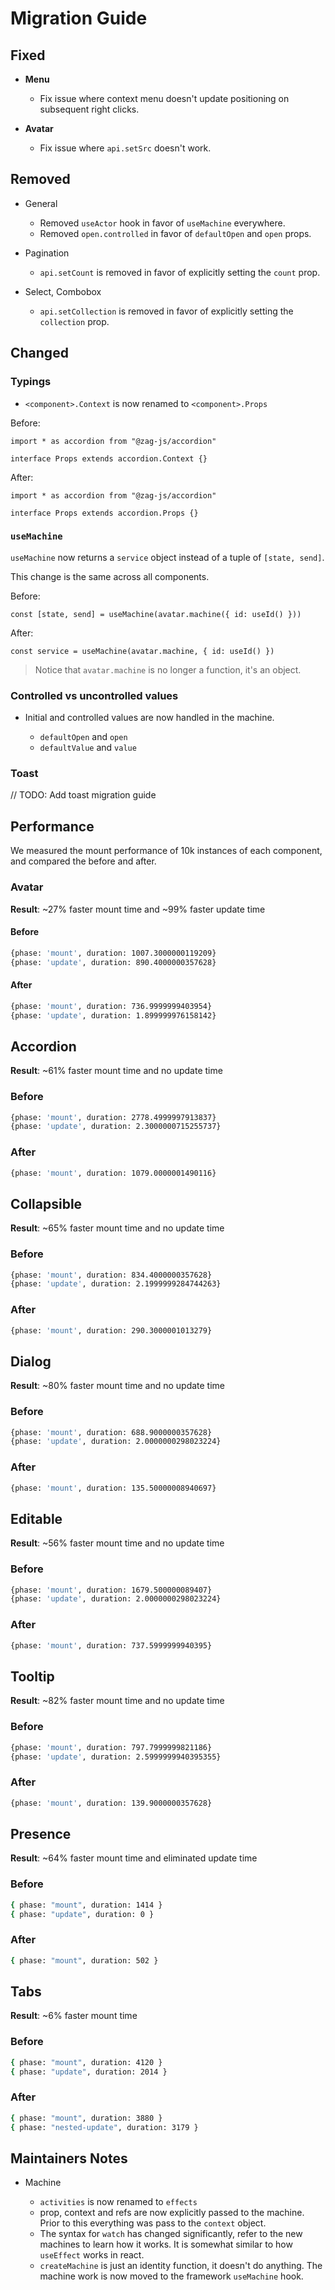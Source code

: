 # Migration Guide

## Fixed

- **Menu**

  - Fix issue where context menu doesn't update positioning on subsequent right clicks.

- **Avatar**

  - Fix issue where `api.setSrc` doesn't work.

## Removed

- General

  - Removed `useActor` hook in favor of `useMachine` everywhere.
  - Removed `open.controlled` in favor of `defaultOpen` and `open` props.

- Pagination

  - `api.setCount` is removed in favor of explicitly setting the `count` prop.

- Select, Combobox

  - `api.setCollection` is removed in favor of explicitly setting the `collection` prop.

## Changed

### Typings

- `<component>.Context` is now renamed to `<component>.Props`

Before:

```tsx
import * as accordion from "@zag-js/accordion"

interface Props extends accordion.Context {}
```

After:

```tsx
import * as accordion from "@zag-js/accordion"

interface Props extends accordion.Props {}
```

### `useMachine`

`useMachine` now returns a `service` object instead of a tuple of `[state, send]`.

This change is the same across all components.

Before:

```tsx
const [state, send] = useMachine(avatar.machine({ id: useId() }))
```

After:

```tsx
const service = useMachine(avatar.machine, { id: useId() })
```

> Notice that `avatar.machine` is no longer a function, it's an object.

### Controlled vs uncontrolled values

- Initial and controlled values are now handled in the machine.

  - `defaultOpen` and `open`
  - `defaultValue` and `value`

### Toast

// TODO: Add toast migration guide

## Performance

We measured the mount performance of 10k instances of each component, and compared the before and after.

### Avatar

**Result**: ~27% faster mount time and ~99% faster update time

#### Before

```sh
{phase: 'mount', duration: 1007.3000000119209}
{phase: 'update', duration: 890.4000000357628}
```

#### After

```sh
{phase: 'mount', duration: 736.9999999403954}
{phase: 'update', duration: 1.899999976158142}
```

## Accordion

**Result**: ~61% faster mount time and no update time

### Before

```sh
{phase: 'mount', duration: 2778.4999997913837}
{phase: 'update', duration: 2.3000000715255737}
```

### After

```sh
{phase: 'mount', duration: 1079.0000001490116}
```

## Collapsible

**Result**: ~65% faster mount time and no update time

### Before

```sh
{phase: 'mount', duration: 834.4000000357628}
{phase: 'update', duration: 2.1999999284744263}
```

### After

```sh
{phase: 'mount', duration: 290.3000001013279}
```

## Dialog

**Result**: ~80% faster mount time and no update time

### Before

```sh
{phase: 'mount', duration: 688.9000000357628}
{phase: 'update', duration: 2.0000000298023224}
```

### After

```sh
{phase: 'mount', duration: 135.50000008940697}
```

## Editable

**Result**: ~56% faster mount time and no update time

### Before

```sh
{phase: 'mount', duration: 1679.500000089407}
{phase: 'update', duration: 2.0000000298023224}
```

### After

```sh
{phase: 'mount', duration: 737.5999999940395}
```

## Tooltip

**Result**: ~82% faster mount time and no update time

### Before

```sh
{phase: 'mount', duration: 797.7999999821186}
{phase: 'update', duration: 2.5999999940395355}
```

### After

```sh
{phase: 'mount', duration: 139.9000000357628}
```

## Presence

**Result**: ~64% faster mount time and eliminated update time

### Before

```sh
{ phase: "mount", duration: 1414 }
{ phase: "update", duration: 0 }
```

### After

```sh
{ phase: "mount", duration: 502 }
```

## Tabs

**Result**: ~6% faster mount time

### Before

```sh
{ phase: "mount", duration: 4120 }
{ phase: "update", duration: 2014 }
```

### After

```sh
{ phase: "mount", duration: 3880 }
{ phase: "nested-update", duration: 3179 }
```

## Maintainers Notes

- Machine

  - `activities` is now renamed to `effects`
  - prop, context and refs are now explicitly passed to the machine. Prior to this everything was pass to the `context`
    object.
  - The syntax for `watch` has changed significantly, refer to the new machines to learn how it works. It is somewhat
    similar to how `useEffect` works in react.
  - `createMachine` is just an identity function, it doesn't do anything. The machine work is now moved to the framework
    `useMachine` hook.
